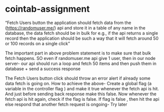# cointab-assignment
“Fetch Users button the application should fetch data from the (https://randomuser.me/) api and store it in a table of any name in the database, the data fetch should be in bulk for e.g., if the api returns a single record then the application should be such a way that it will fetch around 50 or 100 records on a single click”


The important part in above problem statement is to make sure that bulk fetch happens. SO even if randomuser.me api give 1 user, then in our node server- our api should run a loop and fetch 50 items and then push them in database + send a success response


The Fetch Users button click should throw an error alert if already some data fetch is going on.
How to achieve the above- Create a global flag (a variable in the controller flag ) and make it true whenever the fetch api is hit. And just before sending back response make this false.
Now whenever the fetch api is hit again, check if the flag is false. If flag is false , then hit the api else respond that another fetch request is ongoing- Try later

